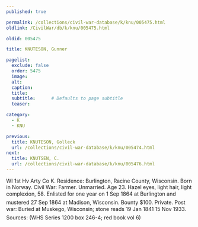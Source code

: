 ```yaml
---
published: true

permalink: /collections/civil-war-database/k/knu/005475.html
oldlink: /CivilWar/db/k/knu/005475.html

oldid: 005475

title: KNUTESON, Gunner

pagelist:
  exclude: false
  order: 5475
  image: 
  alt:
  caption:
  title:
  subtitle:      # Defaults to page subtitle
  teaser:

category: 
  - K 
  - KNU

previous:
  title: KNUTESON, Golleck
  url: /collections/civil-war-database/k/knu/005474.html  
next:
  title: KNUTSEN, C.
  url: /collections/civil-war-database/k/knu/005476.html   
---
```

WI 1st Hv Arty Co K. Residence: Burlington, Racine County, Wisconsin. Born in Norway. Civil War: Farmer. Unmarried. Age 23. Hazel eyes, light hair, light complexion, 5&#146;8&#148;. Enlisted for one year on 1 Sep 1864 at Burlington and mustered 27 Sep 1864 at Madison, Wisconsin. Bounty $100. Private. Post war: Buried at Muskego, Wisconsin; stone reads &#147;19 Jan 1841 &#150; 15 Nov 1933&#148;. Sources: (WHS Series 1200 box 246-4; red book vol 6)